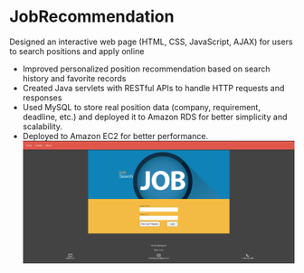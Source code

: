 # JobRecommendation
Designed an interactive web page (HTML, CSS, JavaScript, AJAX) for users to search positions and apply online
- Improved personalized position recommendation based on search history and favorite records
- Created Java servlets with RESTful APIs to handle HTTP requests and responses
- Used MySQL to store real position data (company, requirement, deadline, etc.) and deployed it to Amazon
RDS for better simplicity and scalability.
- Deployed to Amazon EC2 for better performance.
![alt text](https://github.com/jzhan253/JobRecommendation/blob/master/Capture.PNG?raw=true)
